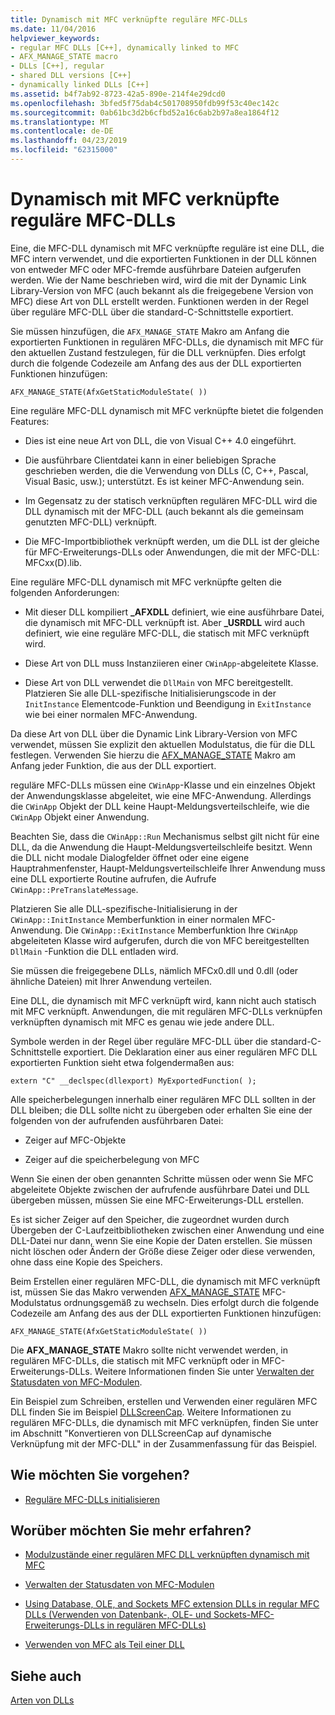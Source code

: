 ```yaml
---
title: Dynamisch mit MFC verknüpfte reguläre MFC-DLLs
ms.date: 11/04/2016
helpviewer_keywords:
- regular MFC DLLs [C++], dynamically linked to MFC
- AFX_MANAGE_STATE macro
- DLLs [C++], regular
- shared DLL versions [C++]
- dynamically linked DLLs [C++]
ms.assetid: b4f7ab92-8723-42a5-890e-214f4e29dcd0
ms.openlocfilehash: 3bfed5f75dab4c501708950fdb99f53c40ec142c
ms.sourcegitcommit: 0ab61bc3d2b6cfbd52a16c6ab2b97a8ea1864f12
ms.translationtype: MT
ms.contentlocale: de-DE
ms.lasthandoff: 04/23/2019
ms.locfileid: "62315000"
---
```

# <a name="regular-mfc-dlls-dynamically-linked-to-mfc"></a>Dynamisch mit MFC verknüpfte reguläre MFC-DLLs

Eine, die MFC-DLL dynamisch mit MFC verknüpfte reguläre ist eine DLL, die MFC intern verwendet, und die exportierten Funktionen in der DLL können von entweder MFC oder MFC-fremde ausführbare Dateien aufgerufen werden. Wie der Name beschrieben wird, wird die mit der Dynamic Link Library-Version von MFC (auch bekannt als die freigegebene Version von MFC) diese Art von DLL erstellt werden. Funktionen werden in der Regel über reguläre MFC-DLL über die standard-C-Schnittstelle exportiert.

Sie müssen hinzufügen, die `AFX_MANAGE_STATE` Makro am Anfang die exportierten Funktionen in regulären MFC-DLLs, die dynamisch mit MFC für den aktuellen Zustand festzulegen, für die DLL verknüpfen. Dies erfolgt durch die folgende Codezeile am Anfang des aus der DLL exportierten Funktionen hinzufügen:

```
AFX_MANAGE_STATE(AfxGetStaticModuleState( ))
```

Eine reguläre MFC-DLL dynamisch mit MFC verknüpfte bietet die folgenden Features:

- Dies ist eine neue Art von DLL, die von Visual C++ 4.0 eingeführt.

- Die ausführbare Clientdatei kann in einer beliebigen Sprache geschrieben werden, die die Verwendung von DLLs (C, C++, Pascal, Visual Basic, usw.); unterstützt. Es ist keiner MFC-Anwendung sein.

- Im Gegensatz zu der statisch verknüpften regulären MFC-DLL wird die DLL dynamisch mit der MFC-DLL (auch bekannt als die gemeinsam genutzten MFC-DLL) verknüpft.

- Die MFC-Importbibliothek verknüpft werden, um die DLL ist der gleiche für MFC-Erweiterungs-DLLs oder Anwendungen, die mit der MFC-DLL: MFCxx(D).lib.

Eine reguläre MFC-DLL dynamisch mit MFC verknüpfte gelten die folgenden Anforderungen:

- Mit dieser DLL kompiliert **_AFXDLL** definiert, wie eine ausführbare Datei, die dynamisch mit MFC-DLL verknüpft ist. Aber **_USRDLL** wird auch definiert, wie eine reguläre MFC-DLL, die statisch mit MFC verknüpft wird.

- Diese Art von DLL muss Instanziieren einer `CWinApp`-abgeleitete Klasse.

- Diese Art von DLL verwendet die `DllMain` von MFC bereitgestellt. Platzieren Sie alle DLL-spezifische Initialisierungscode in der `InitInstance` Elementcode-Funktion und Beendigung in `ExitInstance` wie bei einer normalen MFC-Anwendung.

Da diese Art von DLL über die Dynamic Link Library-Version von MFC verwendet, müssen Sie explizit den aktuellen Modulstatus, die für die DLL festlegen. Verwenden Sie hierzu die [AFX_MANAGE_STATE](../mfc/reference/extension-dll-macros.md#afx_manage_state) Makro am Anfang jeder Funktion, die aus der DLL exportiert.

reguläre MFC-DLLs müssen eine `CWinApp`-Klasse und ein einzelnes Objekt der Anwendungsklasse abgeleitet, wie eine MFC-Anwendung. Allerdings die `CWinApp` Objekt der DLL keine Haupt-Meldungsverteilschleife, wie die `CWinApp` Objekt einer Anwendung.

Beachten Sie, dass die `CWinApp::Run` Mechanismus selbst gilt nicht für eine DLL, da die Anwendung die Haupt-Meldungsverteilschleife besitzt. Wenn die DLL nicht modale Dialogfelder öffnet oder eine eigene Hauptrahmenfenster, Haupt-Meldungsverteilschleife Ihrer Anwendung muss eine DLL exportierte Routine aufrufen, die Aufrufe `CWinApp::PreTranslateMessage`.

Platzieren Sie alle DLL-spezifische-Initialisierung in der `CWinApp::InitInstance` Memberfunktion in einer normalen MFC-Anwendung. Die `CWinApp::ExitInstance` Memberfunktion Ihre `CWinApp` abgeleiteten Klasse wird aufgerufen, durch die von MFC bereitgestellten `DllMain` -Funktion die DLL entladen wird.

Sie müssen die freigegebene DLLs, nämlich MFCx0.dll und 0.dll (oder ähnliche Dateien) mit Ihrer Anwendung verteilen.

Eine DLL, die dynamisch mit MFC verknüpft wird, kann nicht auch statisch mit MFC verknüpft. Anwendungen, die mit regulären MFC-DLLs verknüpfen verknüpften dynamisch mit MFC es genau wie jede andere DLL.

Symbole werden in der Regel über reguläre MFC-DLL über die standard-C-Schnittstelle exportiert. Die Deklaration einer aus einer regulären MFC DLL exportierten Funktion sieht etwa folgendermaßen aus:

```
extern "C" __declspec(dllexport) MyExportedFunction( );
```

Alle speicherbelegungen innerhalb einer regulären MFC DLL sollten in der DLL bleiben; die DLL sollte nicht zu übergeben oder erhalten Sie eine der folgenden von der aufrufenden ausführbaren Datei:

- Zeiger auf MFC-Objekte

- Zeiger auf die speicherbelegung von MFC

Wenn Sie einen der oben genannten Schritte müssen oder wenn Sie MFC abgeleitete Objekte zwischen der aufrufende ausführbare Datei und DLL übergeben müssen, müssen Sie eine MFC-Erweiterungs-DLL erstellen.

Es ist sicher Zeiger auf den Speicher, die zugeordnet wurden durch Übergeben der C-Laufzeitbibliotheken zwischen einer Anwendung und eine DLL-Datei nur dann, wenn Sie eine Kopie der Daten erstellen. Sie müssen nicht löschen oder Ändern der Größe diese Zeiger oder diese verwenden, ohne dass eine Kopie des Speichers.

Beim Erstellen einer regulären MFC-DLL, die dynamisch mit MFC verknüpft ist, müssen Sie das Makro verwenden [AFX_MANAGE_STATE](../mfc/reference/extension-dll-macros.md#afx_manage_state) MFC-Modulstatus ordnungsgemäß zu wechseln. Dies erfolgt durch die folgende Codezeile am Anfang des aus der DLL exportierten Funktionen hinzufügen:

```
AFX_MANAGE_STATE(AfxGetStaticModuleState( ))
```

Die **AFX_MANAGE_STATE** Makro sollte nicht verwendet werden, in regulären MFC-DLLs, die statisch mit MFC verknüpft oder in MFC-Erweiterungs-DLLs. Weitere Informationen finden Sie unter [Verwalten der Statusdaten von MFC-Modulen](../mfc/managing-the-state-data-of-mfc-modules.md).

Ein Beispiel zum Schreiben, erstellen und Verwenden einer regulären MFC DLL finden Sie im Beispiel [DLLScreenCap](https://github.com/Microsoft/VCSamples/tree/master/VC2010Samples/MFC/advanced/DllScreenCap). Weitere Informationen zu regulären MFC-DLLs, die dynamisch mit MFC verknüpfen, finden Sie unter im Abschnitt "Konvertieren von DLLScreenCap auf dynamische Verknüpfung mit der MFC-DLL" in der Zusammenfassung für das Beispiel.

## <a name="what-do-you-want-to-do"></a>Wie möchten Sie vorgehen?

- [Reguläre MFC-DLLs initialisieren](run-time-library-behavior.md#initializing-regular-dlls)

## <a name="what-do-you-want-to-know-more-about"></a>Worüber möchten Sie mehr erfahren?

- [Modulzustände einer regulären MFC DLL verknüpften dynamisch mit MFC](module-states-of-a-regular-dll-dynamically-linked-to-mfc.md)

- [Verwalten der Statusdaten von MFC-Modulen](../mfc/managing-the-state-data-of-mfc-modules.md)

- [Using Database, OLE, and Sockets MFC extension DLLs in regular MFC DLLs (Verwenden von Datenbank-, OLE- und Sockets-MFC-Erweiterungs-DLLs in regulären MFC-DLLs)](using-database-ole-and-sockets-extension-dlls-in-regular-dlls.md)

- [Verwenden von MFC als Teil einer DLL](../mfc/tn011-using-mfc-as-part-of-a-dll.md)

## <a name="see-also"></a>Siehe auch

[Arten von DLLs](kinds-of-dlls.md)
